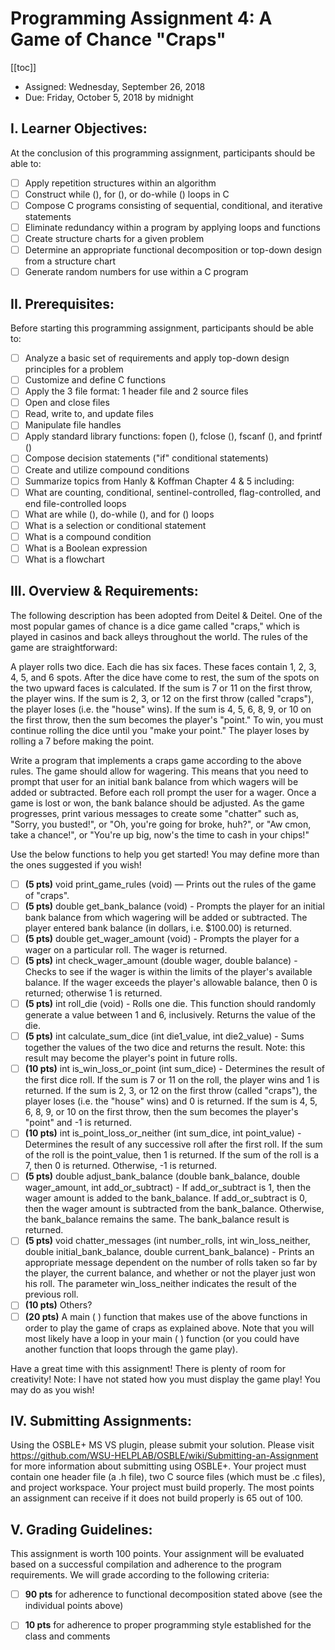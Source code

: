 # Programming Assignment 4: A Game of Chance "Craps"

[[toc]]
 
- Assigned: Wednesday, September 26, 2018
- Due: Friday, October 5, 2018 by midnight

 

## I. Learner Objectives:

At the conclusion of this programming assignment, participants should be able to:
  - [ ] Apply repetition structures within an algorithm
  - [ ] Construct while (), for (), or do-while () loops in C
  - [ ] Compose C programs consisting of sequential, conditional, and iterative statements
  - [ ] Eliminate redundancy within a program by applying loops and functions
  - [ ] Create structure charts for a given problem
  - [ ] Determine an appropriate functional decomposition or top-down design from a structure chart
  - [ ] Generate random numbers for use within a C program

## II. Prerequisites:

Before starting this programming assignment, participants should be able to:

  - [ ] Analyze a basic set of requirements and apply top-down design principles for a problem
  - [ ] Customize and define C functions
  - [ ] Apply the 3 file format: 1 header file and 2 source files
  - [ ] Open and close files
  - [ ] Read, write to, and update files
  - [ ] Manipulate file handles
  - [ ] Apply standard library functions: fopen (), fclose (), fscanf (), and fprintf ()
  - [ ] Compose decision statements ("if" conditional statements)
  - [ ] Create and utilize compound conditions
  - [ ] Summarize topics from Hanly & Koffman Chapter 4 & 5 including:
  - [ ] What are counting, conditional, sentinel-controlled, flag-controlled, and end file-controlled loops
  - [ ] What are while (), do-while (), and for () loops
  - [ ] What is a selection or conditional statement
  - [ ] What is a compound condition
  - [ ] What is a Boolean expression
  - [ ] What is a flowchart

## III. Overview & Requirements:

The following description has been adopted from Deitel & Deitel. One of the most popular games of chance is a dice game called "craps," which is played in casinos and back alleys throughout the world. The rules of the game are straightforward:
 

A player rolls two dice. Each die has six faces. These faces contain 1, 2, 3, 4, 5, and 6 spots. After the dice have come to rest, the sum of the spots on the two upward faces is calculated. If the sum is 7 or 11 on the first throw, the player wins. If the sum is 2, 3, or 12 on the first throw (called "craps"), the player loses (i.e. the "house" wins). If the sum is 4, 5, 6, 8, 9, or 10 on the first throw, then the sum becomes the player's "point." To win, you must continue rolling the dice until you "make your point." The player loses by rolling a 7 before making the point.

 

Write a program that implements a craps game according to the above rules. The game should allow for wagering. This means that you need to prompt that user for an initial bank balance from which wagers will be added or subtracted. Before each roll prompt the user for a wager. Once a game is lost or won, the bank balance should be adjusted. As the game progresses, print various messages to create some "chatter" such as, "Sorry, you busted!", or "Oh, you're going for broke, huh?", or "Aw cmon, take a chance!", or "You're up big, now's the time to cash in your chips!"

 

Use the below functions to help you get started! You may define more than the ones suggested if you wish!

  - [ ] **(5 pts)** void print_game_rules (void) — Prints out the rules of the game of "craps".
  - [ ] **(5 pts)** double get_bank_balance (void) - Prompts the player for an initial bank balance from which wagering will be added or subtracted. The player entered bank balance (in dollars, i.e. $100.00) is returned.
  - [ ] **(5 pts)** double get_wager_amount (void) - Prompts the player for a wager on a particular roll. The wager is returned.
  - [ ] **(5 pts)** int check_wager_amount (double wager, double balance) - Checks to see if the wager is within the limits of the player's available balance. If the wager exceeds the player's allowable balance, then 0 is returned; otherwise 1 is returned.
  - [ ] **(5 pts)** int roll_die (void) - Rolls one die. This function should randomly generate a value between 1 and 6, inclusively. Returns the value of the die.
  - [ ] **(5 pts)** int calculate_sum_dice (int die1_value, int die2_value) - Sums together the values of the two dice and returns the result. Note: this result may become the player's point in future rolls.
  - [ ] **(10 pts)** int is_win_loss_or_point (int sum_dice) - Determines the result of the first dice roll. If the sum is 7 or 11 on the roll, the player wins and 1 is returned. If the sum is 2, 3, or 12 on the first throw (called "craps"), the player loses (i.e. the "house" wins) and 0 is returned. If the sum is 4, 5, 6, 8, 9, or 10 on the first throw, then the sum becomes the player's "point" and -1 is returned.
  - [ ] **(10 pts)** int is_point_loss_or_neither (int sum_dice, int point_value) - Determines the result of any successive roll after the first roll. If the sum of the roll is the point_value, then 1 is returned. If the sum of the roll is a 7, then 0 is returned. Otherwise, -1 is returned.
  - [ ] **(5 pts)** double adjust_bank_balance (double bank_balance, double wager_amount, int add_or_subtract) - If add_or_subtract is 1, then the wager amount is added to the bank_balance. If add_or_subtract is 0, then the wager amount is subtracted from the bank_balance. Otherwise, the bank_balance remains the same. The bank_balance result is returned.
  - [ ] **(5 pts)** void chatter_messages (int number_rolls, int win_loss_neither, double initial_bank_balance, double current_bank_balance) - Prints an appropriate message dependent on the number of rolls taken so far by the player, the current balance, and whether or not the player just won his roll. The parameter win_loss_neither indicates the result of the previous roll.
  - [ ] **(10 pts)** Others?
  - [ ] **(20 pts)** A main ( ) function that makes use of the above functions in order to play the game of craps as explained above. Note that you will most likely have a loop in your main ( ) function (or you could have another function that loops through the game play).

Have a great time with this assignment! There is plenty of room for creativity! Note: I have not stated how you must display the game play! You may do as you wish! 

## IV. Submitting Assignments:

Using the OSBLE+ MS VS plugin, please submit your solution. Please visit https://github.com/WSU-HELPLAB/OSBLE/wiki/Submitting-an-Assignment for more information about submitting using OSBLE+.
Your project must contain one header file (a .h file), two C source files (which must be .c files), and project workspace.
Your project must build properly. The most points an assignment can receive if it does not build properly is 65 out of 100.
 

## V. Grading Guidelines:

 

This assignment is worth 100 points. Your assignment will be evaluated based on a successful compilation and adherence to the program requirements. We will grade according to the following criteria:

  - [ ] **90 pts** for adherence to functional decomposition stated above (see the individual points above)
  - [ ] **10 pts** for adherence to proper programming style established for the class and comments

 